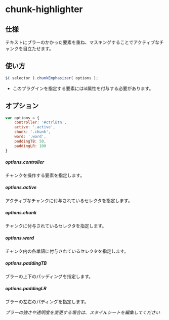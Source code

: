 # chunk-highlighter

## 仕様
テキストにブラーのかかった要素を重ね、マスキングすることでアクティブなチャンクを目立たせます。



## 使い方
```javascript
$( selector ).chunkEmphasizer( options );
```
* このプラグインを指定する要素にはid属性を付与する必要があります。



## オプション
```javascript
var options = {
	controller: '#ctrlBtn',
	active: '.active',
	chunk: '.chunk',
	word: '.word',
	paddingTB: 50,
	paddingLR: 100
}
```
##### options.controller
チャンクを操作する要素を指定します。
##### options.active
アクティブなチャンクに付与されているセレクタを指定します。
##### options.chunk
チャンクに付与されているセレクタを指定します。
##### options.word
チャンク内の各単語に付与されているセレクタを指定します。
##### options.paddingTB
ブラーの上下のパッディングを指定します。
##### options.paddingLR
ブラーの左右のパディングを指定します。

*ブラーの強さや透明度を変更する場合は、スタイルシートを編集してください*
